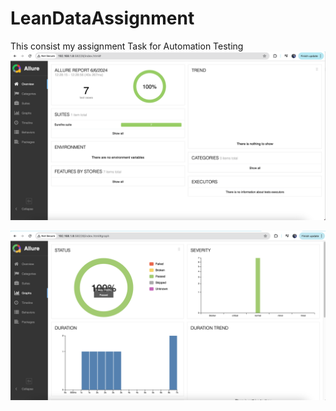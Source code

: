 # LeanDataAssignment
This consist my assignment Task for Automation Testing
![Alt text](https://github.com/Dearshashank/LeanDataAssignment/blob/master/Report1.png)

![Alt text](https://github.com/Dearshashank/LeanDataAssignment/blob/master/Report2.png)
